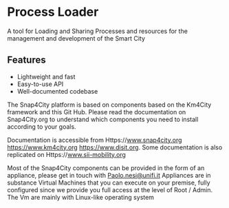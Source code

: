 # Process Loader

A tool for Loading and Sharing Processes and resources for the management and development of the Smart City

## Features

- Lightweight and fast
- Easy-to-use API
- Well-documented codebase

The Snap4City platform is based on components based on the Km4City framework and this Git Hub. Please read the documentation on Snap4City.org to understand which components you need to install according to your goals.

Documentation is accessible from Https://www.snap4city.org https://www.km4city.org https://www.disit.org. Some documentation is also replicated on Https://www.sii-mobility.org

Most of the Snap4City components can be provided in the form of an appliance, please get in touch with Paolo.nesi@unifi.it Appliances are in substance Virtual Machines that you can execute on your premise, fully configured since we provide you full access at the level of Root / Admin. The Vm are mainly with Linux-like operating system

